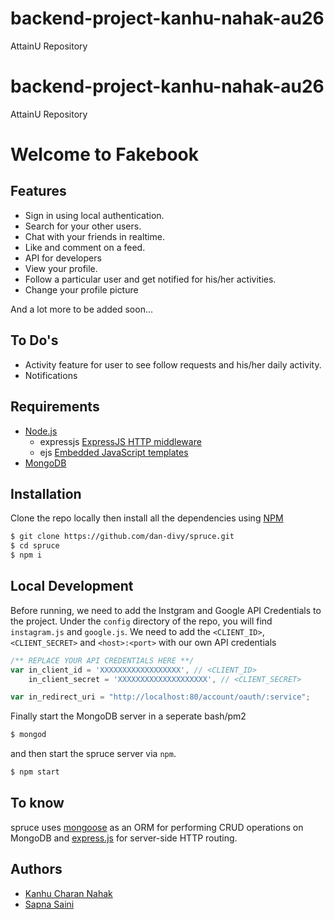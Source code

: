 # backend-project-kanhu-nahak-au26
AttainU Repository
# backend-project-kanhu-nahak-au26
AttainU Repository
# Welcome to Fakebook


## Features

- Sign in using local authentication.
- Search for your other users.
- Chat with your friends in realtime.
- Like and comment on a feed.
- API for developers
- View your profile.
- Follow a particular user and get notified for his/her activities.
- Change your profile picture

And a lot more to be added soon...

## To Do's

- Activity feature for user to see follow requests and his/her daily activity.
- Notifications

## Requirements

- [Node.js](https://nodejs.org)
  - expressjs [ExpressJS HTTP middleware](https://npmjs.org/package/express)
  - ejs [Embedded JavaScript templates](https://npmjs.org/package/ejs)
- [MongoDB](http://mongodb.org)

## Installation

Clone the repo locally then install all the dependencies using [NPM](https://npmjs.org/)

```bash
$ git clone https://github.com/dan-divy/spruce.git
$ cd spruce
$ npm i
```

## Local Development

Before running, we need to add the Instgram and Google API Credentials to the project. Under the `config` directory of the repo, you will find `instagram.js` and `google.js`. We need to add the `<CLIENT_ID>`, `<CLIENT_SECRET>` and `<host>:<port>` with our own API credentials

```javascript
/** REPLACE YOUR API CREDENTIALS HERE **/
var in_client_id = 'XXXXXXXXXXXXXXXXXX', // <CLIENT_ID>
    in_client_secret = 'XXXXXXXXXXXXXXXXXXXX', // <CLIENT_SECRET>
```

```javascript
var in_redirect_uri = "http://localhost:80/account/oauth/:service";
```

Finally start the MongoDB server in a seperate bash/pm2

```bash
$ mongod
```

and then start the spruce server via `npm`.

```bash
$ npm start
```

## To know

spruce uses [mongoose](https://npmjs.org/package/mongoose) as an ORM for performing CRUD operations on MongoDB and [express.js](https://npmjs.com/package/express) for server-side HTTP routing.


## Authors

- [Kanhu Charan Nahak](http://github.com/kanhu-nahak-au26)
- [Sapna Saini](https://github.com/saini-sapna-au26)



